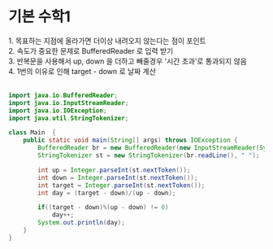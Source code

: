 <h1>기본 수학1</h1>
1. 목표하는 지점에 올라가면 더이상 내려오지 않는다는 점이 포인트<br>
2. 속도가 중요한 문제로 BufferedReader 로 입력 받기<br>
3. 반복문을 사용해서 up, down 을 더하고 빼줄경우 '시간 초과'로 통과되지 않음<br>
4. 1번의 이유로 인해 target - down 로 날짜 계산<br><br>


```java
import java.io.BufferedReader;
import java.io.InputStreamReader;
import java.io.IOException;
import java.util.StringTokenizer;

class Main  {
    public static void main(String[] args) throws IOException {
        BufferedReader br = new BufferedReader(new InputStreamReader(System.in));
        StringTokenizer st = new StringTokenizer(br.readLine(), " ");

        int up = Integer.parseInt(st.nextToken());
        int down = Integer.parseInt(st.nextToken());
        int target = Integer.parseInt(st.nextToken());
        int day = (target - down)/(up - down);

        if((target - down)%(up - down) != 0)
            day++;
        System.out.println(day);
    }
}
```
